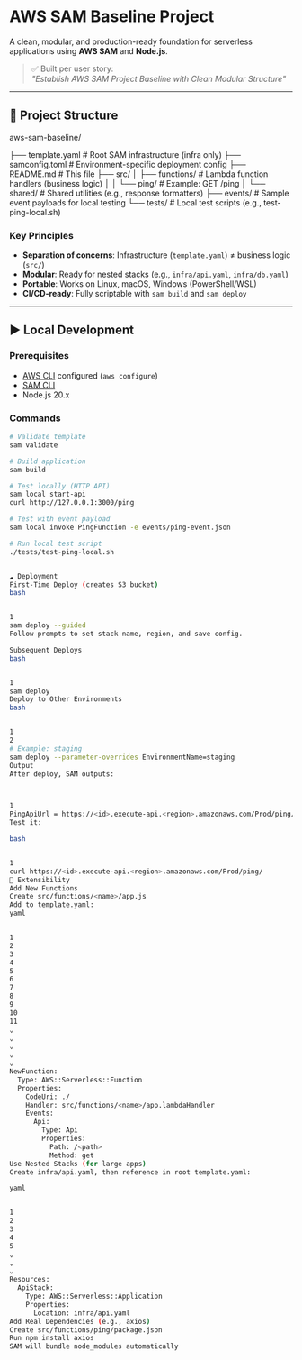 # AWS SAM Baseline Project

A clean, modular, and production-ready foundation for serverless applications using **AWS SAM** and **Node.js**.

> ✅ Built per user story:  
> _"Establish AWS SAM Project Baseline with Clean Modular Structure"_

---

## 📁 Project Structure
aws-sam-baseline/


├── template.yaml # Root SAM infrastructure (infra only)
├── samconfig.toml # Environment-specific deployment config
├── README.md # This file
├── src/
│ ├── functions/ # Lambda function handlers (business logic)
│ │ └── ping/ # Example: GET /ping
│ └── shared/ # Shared utilities (e.g., response formatters)
├── events/ # Sample event payloads for local testing
└── tests/ # Local test scripts (e.g., test-ping-local.sh)


### Key Principles
- **Separation of concerns**: Infrastructure (`template.yaml`) ≠ business logic (`src/`)
- **Modular**: Ready for nested stacks (e.g., `infra/api.yaml`, `infra/db.yaml`)
- **Portable**: Works on Linux, macOS, Windows (PowerShell/WSL)
- **CI/CD-ready**: Fully scriptable with `sam build` and `sam deploy`

---

## ▶️ Local Development

### Prerequisites
- [AWS CLI](https://docs.aws.amazon.com/cli/latest/userguide/install-cliv2.html) configured (`aws configure`)
- [SAM CLI](https://docs.aws.amazon.com/serverless-application-model/latest/developerguide/install-sam-cli.html)
- Node.js 20.x

### Commands

```bash
# Validate template
sam validate

# Build application
sam build

# Test locally (HTTP API)
sam local start-api
curl http://127.0.0.1:3000/ping

# Test with event payload
sam local invoke PingFunction -e events/ping-event.json

# Run local test script
./tests/test-ping-local.sh


☁️ Deployment
First-Time Deploy (creates S3 bucket)
bash


1
sam deploy --guided
Follow prompts to set stack name, region, and save config. 

Subsequent Deploys
bash


1
sam deploy
Deploy to Other Environments
bash


1
2
# Example: staging
sam deploy --parameter-overrides EnvironmentName=staging
Output
After deploy, SAM outputs:



1
PingApiUrl = https://<id>.execute-api.<region>.amazonaws.com/Prod/ping/
Test it:

bash


1
curl https://<id>.execute-api.<region>.amazonaws.com/Prod/ping/
🧩 Extensibility
Add New Functions
Create src/functions/<name>/app.js
Add to template.yaml:
yaml


1
2
3
4
5
6
7
8
9
10
11
⌄
⌄
⌄
⌄
⌄
NewFunction:
  Type: AWS::Serverless::Function
  Properties:
    CodeUri: ./
    Handler: src/functions/<name>/app.lambdaHandler
    Events:
      Api:
        Type: Api
        Properties:
          Path: /<path>
          Method: get
Use Nested Stacks (for large apps)
Create infra/api.yaml, then reference in root template.yaml:

yaml


1
2
3
4
5
⌄
⌄
⌄
Resources:
  ApiStack:
    Type: AWS::Serverless::Application
    Properties:
      Location: infra/api.yaml
Add Real Dependencies (e.g., axios)
Create src/functions/ping/package.json
Run npm install axios
SAM will bundle node_modules automatically

